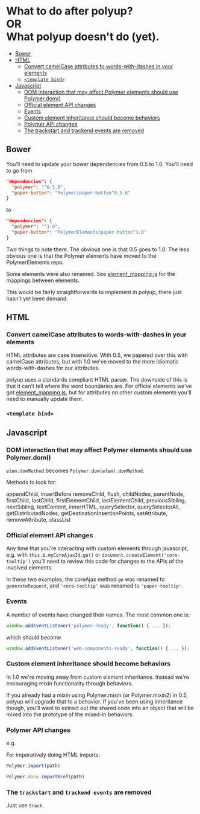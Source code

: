 # What to do after polyup?    <br>OR<br>     What polyup doesn't do (yet).

- [Bower](#bower)
- [HTML](#html)
  - [Convert camelCase attributes to words-with-dashes in your elements](#convert-camelcase-attributes-to-words-with-dashes-in-your-elements)
  - [`<template bind>`](#template-bind)
- [Javascript](#javascript)
  - [DOM interaction that may affect Polymer elements should use Polymer.dom()](##dom-interaction-that-may-affect-polymer-elements-should-use-polymerdom)
  - [Official element API changes](#official-element-api-changes)
  - [Events](#events)
  - [Custom element inheritance should become behaviors](#custom-element-inheritance-should-become-behaviors)
  - [Polymer API changes](#polymer-api-changes)
  - [The trackstart and trackend events are removed](#the-trackstart-and-trackend-events-are-removed)

## Bower

You'll need to update your bower dependencies from 0.5 to 1.0. You'll need to go from

```json
"dependencies": {
  "polymer": "^0.5.0",
  "paper-button": "Polymer/paper-button^0.5.0"
}
```

to

```json
"dependencies": {
  "polymer": "^1.0",
  "paper-button": "PolymerElements/paper-button^1.0"
}
```

Two things to note there. The obvious one is that 0.5 goes to 1.0. The less obvious one is that the Polymer elements have moved to the PolymerElements repo.

Some elements were also renamed. See [element_mapping.js](lib/element_mapping.js) for the mappings between elements.

This would be fairly straightforwards to implement in polyup, there just hasn't yet been demand.


## HTML

### Convert camelCase attributes to words-with-dashes in your elements

HTML attributes are case insensitive. With 0.5, we papered over this with camelCase attributes, but with 1.0 we've moved to the more idiomatic words-with-dashes for our attributes.

polyup uses a standards compliant HTML parser. The downside of this is that it can't tell where the word boundaries are. For official elements we've got [element_mapping.js](lib/element_mapping.js), but for attributes on other custom elements you'll need to manually update them.

### `<template bind>`



## Javascript

### DOM interaction that may affect Polymer elements should use Polymer.dom()

`elem.domMethod` becomes `Polymer.dom(elem).domMethod`.

Methods to look for:

appendChild, insertBefore removeChild, flush, childNodes, parentNode,
firstChild, lastChild, firstElementChild, lastElementChild,
previousSibling, nextSibling, textContent, innerHTML, querySelector,
querySelectorAll, getDistributedNodes, getDestinationInsertionPoints,
setAttribute, removeAttribute, classList

### Official element API changes

Any time that you're interacting with custom elements through javascript, e.g. with `this.$.myCoreAjaxId.go()` or `document.createElement('core-tooltip')` you'll need to review this code for changes to the APIs of the involved elements.

In these two examples, the coreAjax method `go` was renamed to `generateRequest`, and `'core-tooltip'` was renamed to `'paper-tooltip'`.

### Events

A number of events have changed their names. The most common one is:

```javascript
window.addEventListener('polymer-ready', function() { ... });
```

which should become

```javascript
window.addEventListener('web-components-ready', function() { ... });
```

### Custom element inheritance should become behaviors

In 1.0 we're moving away from custom element inheritance. Instead we're encouraging mixin functionality through behaviors.

If you already had a mixin using Polymer.mixin (or Polymer.mixin2) in 0.5, polyup will upgrade that to a behavior. If you've been using inheritance though, you'll want to extract out the shared code into an object that will be mixed into the prototype of the mixed-in behaviors.

### Polymer API changes

e.g.

For imperatively doing HTML imports:

```javascript
Polymer.import(path)
```

```javascript
Polymer.Base.importHref(path)
```

### The `trackstart` and `trackend events` are removed

Just use `track`.

